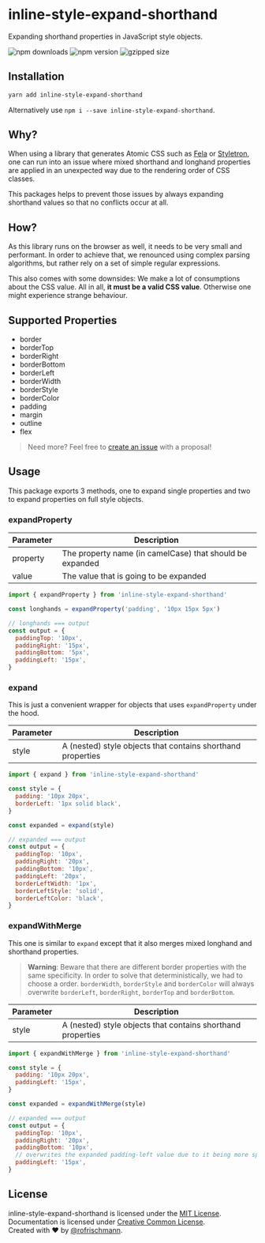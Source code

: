 # inline-style-expand-shorthand

Expanding shorthand properties in JavaScript style objects.

<img alt="npm downloads" src="https://img.shields.io/npm/dm/inline-style-expand-shorthand.svg"> <img alt="npm version" src="https://badge.fury.io/js/inline-style-expand-shorthand.svg"> <img alt="gzipped size" src="https://img.shields.io/bundlephobia/minzip/inline-style-expand-shorthand.svg?colorB=4c1&label=gzipped%20size">

## Installation

```sh
yarn add inline-style-expand-shorthand
```

Alternatively use `npm i --save inline-style-expand-shorthand`.

## Why?

When using a library that generates Atomic CSS such as [Fela](http://fela.js.org) or [Styletron](https://www.styletron.org), one can run into an issue where mixed shorthand and longhand properties are applied in an unexpected way due to the rendering order of CSS classes.

This packages helps to prevent those issues by always expanding shorthand values so that no conflicts occur at all.

## How?

As this library runs on the browser as well, it needs to be very small and performant. In order to achieve that, we renounced using complex parsing algorithms, but rather rely on a set of simple regular expressions.

This also comes with some downsides: We make a lot of consumptions about the CSS value. All in all, **it must be a valid CSS value**. Otherwise one might experience strange behaviour.

## Supported Properties

- border
- borderTop
- borderRight
- borderBottom
- borderLeft
- borderWidth
- borderStyle
- borderColor
- padding
- margin
- outline
- flex

> Need more? Feel free to [create an issue](https://github.com/rofrischmann/inline-style-expand-shorthand/issues/new) with a proposal!

## Usage

This package exports 3 methods, one to expand single properties and two to expand properties on full style objects.

### expandProperty

| Parameter  | Description                                              |
| ---------- | -------------------------------------------------------- |
| property   | The property name (in camelCase) that should be expanded |
| value      | The value that is going to be expanded                   |

```js
import { expandProperty } from 'inline-style-expand-shorthand'

const longhands = expandProperty('padding', '10px 15px 5px')

// longhands === output
const output = {
  paddingTop: '10px',
  paddingRight: '15px',
  paddingBottom: '5px',
  paddingLeft: '15px',
}
```

### expand

This is just a convenient wrapper for objects that uses `expandProperty` under the hood.

| Parameter  | Description                                                 |
| ---------- | ----------------------------------------------------------- |
| style      | A (nested) style objects that contains shorthand properties |

```js
import { expand } from 'inline-style-expand-shorthand'

const style = {
  padding: '10px 20px',
  borderLeft: '1px solid black',
}

const expanded = expand(style)

// expanded === output
const output = {
  paddingTop: '10px',
  paddingRight: '20px',
  paddingBottom: '10px',
  paddingLeft: '20px',
  borderLeftWidth: '1px',
  borderLeftStyle: 'solid',
  borderLeftColor: 'black',
}
```

### expandWithMerge

This one is similar to `expand` except that it also merges mixed longhand and shorthand properties.

> **Warning**: Beware that there are different border properties with the same specificity. In order to solve that deterministically, we had to choose a order. `borderWidth`, `borderStyle` and `borderColor` will always overwrite `borderLeft`, `borderRight`, `borderTop` and `borderBottom`.

| Parameter  | Description                                                 |
| ---------- | ----------------------------------------------------------- |
| style      | A (nested) style objects that contains shorthand properties |

```js
import { expandWithMerge } from 'inline-style-expand-shorthand'

const style = {
  padding: '10px 20px',
  paddingLeft: '15px',
}

const expanded = expandWithMerge(style)

// expanded === output
const output = {
  paddingTop: '10px',
  paddingRight: '20px',
  paddingBottom: '10px',
  // overwrites the expanded padding-left value due to it being more specific
  paddingLeft: '15px',
}
```

## License

inline-style-expand-shorthand is licensed under the [MIT License](http://opensource.org/licenses/MIT).<br>
Documentation is licensed under [Creative Common License](http://creativecommons.org/licenses/by/4.0/).<br>
Created with ♥ by [@rofrischmann](http://rofrischmann.de).
